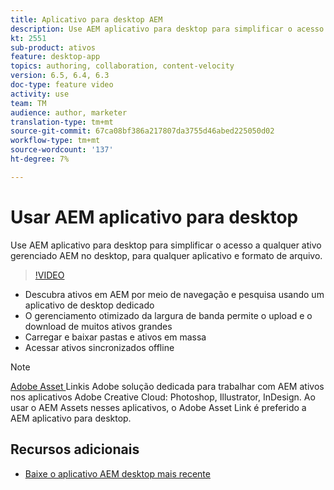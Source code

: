 ```yaml
---
title: Aplicativo para desktop AEM
description: Use AEM aplicativo para desktop para simplificar o acesso a qualquer ativo gerenciado AEM no desktop, para qualquer aplicativo e formato de arquivo.
kt: 2551
sub-product: ativos
feature: desktop-app
topics: authoring, collaboration, content-velocity
version: 6.5, 6.4, 6.3
doc-type: feature video
activity: use
team: TM
audience: author, marketer
translation-type: tm+mt
source-git-commit: 67ca08bf386a217807da3755d46abed225050d02
workflow-type: tm+mt
source-wordcount: '137'
ht-degree: 7%

---
```



# Usar AEM aplicativo para desktop

Use AEM aplicativo para desktop para simplificar o acesso a qualquer ativo gerenciado AEM no desktop, para qualquer aplicativo e formato de arquivo.

>[!VIDEO](https://video.tv.adobe.com/v/28868/?quality=12&learn=on)

+ Descubra ativos em AEM por meio de navegação e pesquisa usando um aplicativo de desktop dedicado
+ O gerenciamento otimizado da largura de banda permite o upload e o download de muitos ativos grandes
+ Carregar e baixar pastas e ativos em massa
+ Acessar ativos sincronizados offline

>[!NOTE]
>
> [Adobe Asset ](./adobe-asset-link.md) Linkis Adobe solução dedicada para trabalhar com AEM ativos nos aplicativos Adobe Creative Cloud: Photoshop, Illustrator, InDesign. Ao usar o AEM Assets nesses aplicativos, o Adobe Asset Link é preferido a AEM aplicativo para desktop.

## Recursos adicionais

+ [Baixe o aplicativo AEM desktop mais recente](https://docs.adobe.com/content/help/pt-BR/experience-manager-desktop-app/using/release-notes.html)
